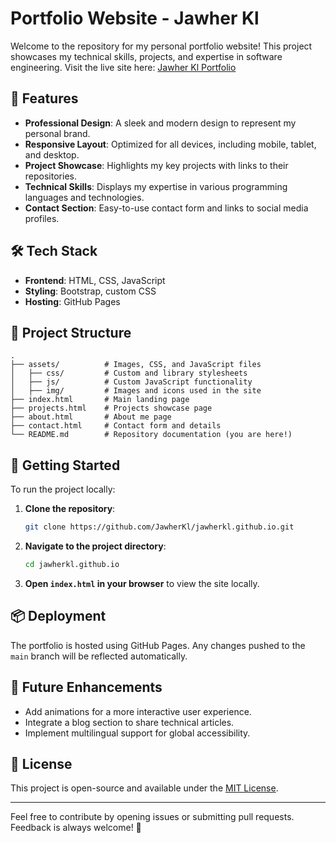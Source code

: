 # Portfolio Website - Jawher Kl

Welcome to the repository for my personal portfolio website! This project showcases my technical skills, projects, and expertise in software engineering. Visit the live site here: [Jawher Kl Portfolio](https://jawherkl.github.io)

## 🌟 Features

- **Professional Design**: A sleek and modern design to represent my personal brand.
- **Responsive Layout**: Optimized for all devices, including mobile, tablet, and desktop.
- **Project Showcase**: Highlights my key projects with links to their repositories.
- **Technical Skills**: Displays my expertise in various programming languages and technologies.
- **Contact Section**: Easy-to-use contact form and links to social media profiles.

## 🛠️ Tech Stack

- **Frontend**: HTML, CSS, JavaScript
- **Styling**: Bootstrap, custom CSS
- **Hosting**: GitHub Pages

## 📂 Project Structure

```
.
├── assets/          # Images, CSS, and JavaScript files
│   ├── css/         # Custom and library stylesheets
│   ├── js/          # Custom JavaScript functionality
│   ├── img/         # Images and icons used in the site
├── index.html       # Main landing page
├── projects.html    # Projects showcase page
├── about.html       # About me page
├── contact.html     # Contact form and details
└── README.md        # Repository documentation (you are here!)
```

## 🚀 Getting Started

To run the project locally:

1. **Clone the repository**:
   ```bash
   git clone https://github.com/JawherKl/jawherkl.github.io.git
   ```

2. **Navigate to the project directory**:
   ```bash
   cd jawherkl.github.io
   ```

3. **Open `index.html` in your browser** to view the site locally.

## 📦 Deployment

The portfolio is hosted using GitHub Pages. Any changes pushed to the `main` branch will be reflected automatically.

## 🎯 Future Enhancements

- Add animations for a more interactive user experience.
- Integrate a blog section to share technical articles.
- Implement multilingual support for global accessibility.

## 📝 License

This project is open-source and available under the [MIT License](LICENSE).

---

Feel free to contribute by opening issues or submitting pull requests. Feedback is always welcome! 🎉
